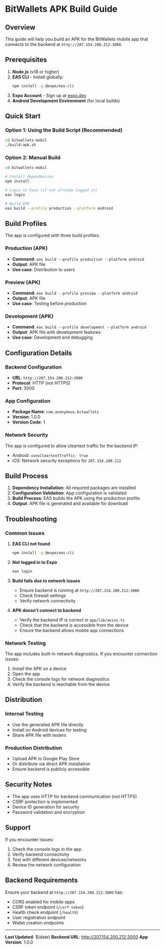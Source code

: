 # BitWallets APK Build Guide

## Overview
This guide will help you build an APK for the BitWallets mobile app that connects to the backend at `http://207.154.200.212:3000`.

## Prerequisites

1. **Node.js** (v18 or higher)
2. **EAS CLI** - Install globally:
   ```bash
   npm install -g @expo/eas-cli
   ```
3. **Expo Account** - Sign up at [expo.dev](https://expo.dev)
4. **Android Development Environment** (for local builds)

## Quick Start

### Option 1: Using the Build Script (Recommended)
```bash
cd bitwallets-mobil
./build-apk.sh
```

### Option 2: Manual Build
```bash
cd bitwallets-mobil

# Install dependencies
npm install

# Login to Expo (if not already logged in)
eas login

# Build APK
eas build --profile production --platform android
```

## Build Profiles

The app is configured with three build profiles:

### Production (APK)
- **Command**: `eas build --profile production --platform android`
- **Output**: APK file
- **Use case**: Distribution to users

### Preview (APK)
- **Command**: `eas build --profile preview --platform android`
- **Output**: APK file
- **Use case**: Testing before production

### Development (APK)
- **Command**: `eas build --profile development --platform android`
- **Output**: APK file with development features
- **Use case**: Development and debugging

## Configuration Details

### Backend Configuration
- **URL**: `http://207.154.200.212:3000`
- **Protocol**: HTTP (not HTTPS)
- **Port**: 3000

### App Configuration
- **Package Name**: `com.anonymous.bitwallets`
- **Version**: 1.0.0
- **Version Code**: 1

### Network Security
The app is configured to allow cleartext traffic for the backend IP:
- Android: `usesCleartextTraffic: true`
- iOS: Network security exceptions for `207.154.200.212`

## Build Process

1. **Dependency Installation**: All required packages are installed
2. **Configuration Validation**: App configuration is validated
3. **Build Process**: EAS builds the APK using the production profile
4. **Output**: APK file is generated and available for download

## Troubleshooting

### Common Issues

1. **EAS CLI not found**
   ```bash
   npm install -g @expo/eas-cli
   ```

2. **Not logged in to Expo**
   ```bash
   eas login
   ```

3. **Build fails due to network issues**
   - Ensure backend is running at `http://207.154.200.212:3000`
   - Check firewall settings
   - Verify network connectivity

4. **APK doesn't connect to backend**
   - Verify the backend IP is correct in `app/lib/axios.ts`
   - Check that the backend is accessible from the device
   - Ensure the backend allows mobile app connections

### Network Testing
The app includes built-in network diagnostics. If you encounter connection issues:

1. Install the APK on a device
2. Open the app
3. Check the console logs for network diagnostics
4. Verify the backend is reachable from the device

## Distribution

### Internal Testing
- Use the generated APK file directly
- Install on Android devices for testing
- Share APK file with testers

### Production Distribution
- Upload APK to Google Play Store
- Or distribute via direct APK installation
- Ensure backend is publicly accessible

## Security Notes

- The app uses HTTP for backend communication (not HTTPS)
- CSRF protection is implemented
- Device ID generation for security
- Password validation and encryption

## Support

If you encounter issues:
1. Check the console logs in the app
2. Verify backend connectivity
3. Test with different devices/networks
4. Review the network configuration

## Backend Requirements

Ensure your backend at `http://207.154.200.212:3000` has:
- CORS enabled for mobile apps
- CSRF token endpoint (`/csrf-token`)
- Health check endpoint (`/health`)
- User registration endpoint
- Wallet creation endpoints

---

**Last Updated**: $(date)
**Backend URL**: http://207.154.200.212:3000
**App Version**: 1.0.0 